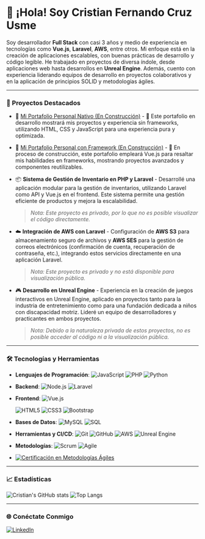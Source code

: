 # 👋 ¡Hola! Soy Cristian Fernando Cruz Usme

Soy desarrollador **Full Stack** con casi 3 años y medio de experiencia en tecnologías como **Vue.js**, **Laravel**, **AWS**, entre otros. Mi enfoque está en la creación de aplicaciones escalables, con buenas prácticas de desarrollo y código legible. He trabajado en proyectos de diversa índole, desde aplicaciones web hasta desarrollos en **Unreal Engine**. Además, cuento con experiencia liderando equipos de desarrollo en proyectos colaborativos y en la aplicación de principios SOLID y metodologías ágiles.

---

### 🚀 Proyectos Destacados

- 🚧 [Mi Portafolio Personal Nativo (En Construcción)](https://cristiandeveloper20.github.io/portafolio-nativo/) - 🔨 Este portafolio en desarrollo mostrará mis proyectos y experiencia sin frameworks, utilizando HTML, CSS y JavaScript para una experiencia pura y optimizada.

- 🚧 [Mi Portafolio Personal con Framework (En Construcción)](https://cristiandeveloper20.github.io/portafolio-framework/) - 🔧 En proceso de construcción, este portafolio empleará Vue.js para resaltar mis habilidades en frameworks, mostrando proyectos avanzados y componentes reutilizables.

- 📦 **Sistema de Gestión de Inventario en PHP y Laravel** - Desarrollé una aplicación modular para la gestión de inventarios, utilizando Laravel como API y Vue.js en el frontend. Este sistema permite una gestión eficiente de productos y mejora la escalabilidad.
  
  > *Nota: Este proyecto es privado, por lo que no es posible visualizar el código directamente.*

- ☁️ **Integración de AWS con Laravel** - Configuración de **AWS S3** para almacenamiento seguro de archivos y **AWS SES** para la gestión de correos electrónicos (confirmación de cuenta, recuperación de contraseña, etc.), integrando estos servicios directamente en una aplicación Laravel.
  
  > *Nota: Este proyecto es privado y no está disponible para visualización pública.*

- 🎮 **Desarrollo en Unreal Engine** - Experiencia en la creación de juegos interactivos en Unreal Engine, aplicado en proyectos tanto para la industria de entretenimiento como para una fundación dedicada a niños con discapacidad motriz. Lideré un equipo de desarrolladores y practicantes en ambos proyectos.
  
  > *Nota: Debido a la naturaleza privada de estos proyectos, no es posible acceder al código ni a la visualización pública.*


---

### 🛠️ Tecnologías y Herramientas

- **Lenguajes de Programación**: 
  ![JavaScript](https://img.shields.io/badge/-JavaScript-F7DF1E?logo=javascript&logoColor=black&style=flat)
  ![PHP](https://img.shields.io/badge/-PHP-777BB4?logo=php&logoColor=white&style=flat)
  ![Python](https://img.shields.io/badge/-Python-3776AB?logo=python&logoColor=white&style=flat)

- **Backend**: 
  ![Node.js](https://img.shields.io/badge/-Node.js-339933?logo=node.js&logoColor=white&style=flat)
  ![Laravel](https://img.shields.io/badge/-Laravel-FF2D20?logo=laravel&logoColor=white&style=flat)
- **Frontend**: 
  ![Vue.js](https://img.shields.io/badge/-Vue.js-4FC08D?logo=vue.js&logoColor=white&style=flat)
  
  ![HTML5](https://img.shields.io/badge/-HTML5-E34F26?logo=html5&logoColor=white&style=flat)
  ![CSS3](https://img.shields.io/badge/-CSS3-1572B6?logo=css3&logoColor=white&style=flat)
  ![Bootstrap](https://img.shields.io/badge/-Bootstrap-7952B3?logo=bootstrap&logoColor=white&style=flat)

- **Bases de Datos**: 
  ![MySQL](https://img.shields.io/badge/-MySQL-4479A1?logo=mysql&logoColor=white&style=flat)
  ![SQL](https://img.shields.io/badge/-SQL-003B57?logo=database&logoColor=white&style=flat)

- **Herramientas y CI/CD**: 
  ![Git](https://img.shields.io/badge/-Git-F05032?logo=git&logoColor=white&style=flat)
  ![GitHub](https://img.shields.io/badge/-GitHub-181717?logo=github&logoColor=white&style=flat)
  ![AWS](https://img.shields.io/badge/-AWS-232F3E?logo=amazon-aws&logoColor=white&style=flat)
  ![Unreal Engine](https://img.shields.io/badge/-Unreal_Engine-0E1128?logo=unreal-engine&logoColor=white&style=flat)

- **Metodologías**:
  ![Scrum](https://img.shields.io/badge/-Scrum-6DB33F?logo=scrum&logoColor=white&style=flat)
  ![Agile](https://img.shields.io/badge/-Agile-FF3E00?logo=agile&logoColor=white&style=flat)  
- [![Certificación en Metodologías Ágiles](https://img.shields.io/badge/Certificación-Metodologías_Ágiles-blue?style=flat&logo=google-classroom)](https://github.com/CristianDeveloper20/CristianDeveloper20/blob/main/Cetidifcado.pdf)

---

### 📈 Estadísticas

![Cristian's GitHub stats](https://github-readme-stats.vercel.app/api?username=CristianDeveloper20&show_icons=true&theme=dark)
![Top Langs](https://github-readme-stats.vercel.app/api/top-langs/?username=CristianDeveloper20&layout=compact&theme=dark)

---

### 🌐 Conéctate Conmigo

[![LinkedIn](https://img.shields.io/badge/-LinkedIn-blue?logo=linkedin&logoColor=white&style=flat)](https://www.linkedin.com/in/cristian-fernando-cruz-usme-21014828a/)

